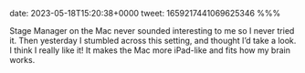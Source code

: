 date: 2023-05-18T15:20:38+0000
tweet: 1659217441069625346
%%%

Stage Manager on the Mac never sounded interesting to me so I never tried it. Then yesterday I stumbled across this setting, and thought I’d take a look. I think I really like it! It makes the Mac more iPad-like and fits how my brain works.
